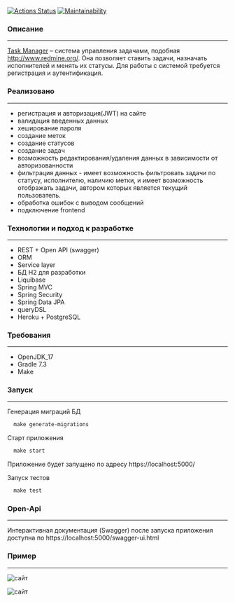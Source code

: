 [![Actions Status](https://github.com/saymon-says/java-project-lvl5/workflows/my-project-check/badge.svg)](https://github.com/saymon-says/java-project-lvl5/actions)
[![Maintainability](https://api.codeclimate.com/v1/badges/a86105c3641322266001/maintainability)](https://codeclimate.com/github/saymon-says/java-project-lvl5/maintainability)

### Описание

___
[Task Manager](https://to-do-my-list.herokuapp.com/) – система управления задачами, подобная http://www.redmine.org/.
Она позволяет ставить задачи, назначать исполнителей и менять их статусы. Для работы с системой требуется регистрация и
аутентификация.

### Реализовано

___

- регистрация и авторизация(JWT) на сайте
- валидация введенных данных
- хеширование пароля
- создание меток
- создание статусов
- создание задач
- возможность редактирования/удаления данных в зависимости от авторизованности
- фильтрация данных - имеет возможность фильтровать задачи по статусу, исполнителю, наличию метки, и имеет возможность отображать задачи, автором которых является текущий пользователь.
- обработка ошибок с выводом сообщений
- подключение frontend

### Технологии и подход к разработке

___

- REST + Open API (swagger)
- ORM
- Service layer
- БД H2 для разработки
- Liquibase
- Spring MVC
- Spring Security
- Spring Data JPA
- queryDSL
- Heroku + PostgreSQL
### Требования

___

* OpenJDK_17
* Gradle 7.3
* Make

### Запуск

___
Генерация миграций БД

```makefile
  make generate-migrations
  ```

Старт приложения

```makefile
  make start
```

Приложение будет запущено по адресу https://localhost:5000/

Запуск тестов

```makefile
  make test
```
### Open-Api
___
Интерактивная документация (Swagger) после запуска приложения доступна по https://localhost:5000/swagger-ui.html
### Пример
___
![сайт](https://user-images.githubusercontent.com/43708964/153208590-68ca78b7-6860-4b53-b47b-1f46217032cb.jpg)

![сайт](https://user-images.githubusercontent.com/43708964/153208867-6a228fa4-a526-414e-b205-c546451d4118.jpg)
